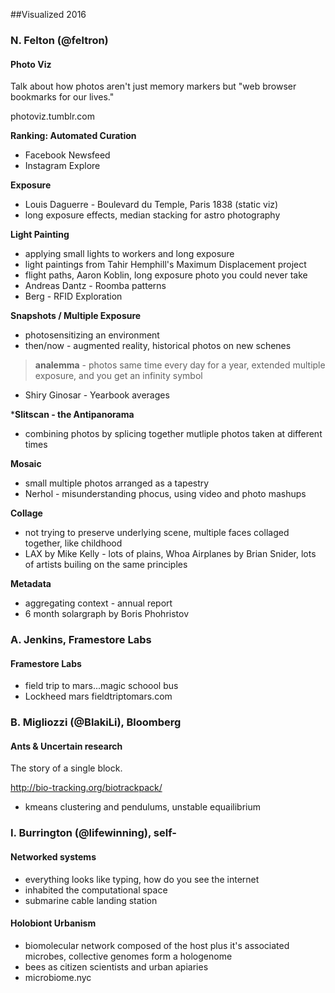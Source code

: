 ##Visualized 2016

### N. Felton (@feltron)
#### Photo Viz

Talk about how photos aren't just memory markers but "web browser bookmarks for our lives."

photoviz.tumblr.com


**Ranking: Automated Curation**

* Facebook Newsfeed
* Instagram Explore

**Exposure**

* Louis Daguerre - Boulevard du Temple, Paris 1838 (static viz)
* long exposure effects, median stacking for astro photography

**Light Painting**

* applying small lights to workers and long exposure
* light paintings from Tahir Hemphill's Maximum Displacement project
* flight paths, Aaron Koblin, long exposure photo you could never take
* Andreas Dantz - Roomba patterns
* Berg - RFID Exploration

**Snapshots / Multiple Exposure**

* photosensitizing an environment
* then/now - augmented reality, historical photos on new schenes

> **analemma** - photos same time every day for a year, extended multiple exposure, and you get an infinity symbol

* Shiry Ginosar - Yearbook averages 

***Slitscan - the Antipanorama**

* combining photos by splicing together mutliple photos taken at different times

**Mosaic**

* small multiple photos arranged as a tapestry
* Nerhol - misunderstanding phocus, using video and photo mashups

**Collage**

* not trying to preserve underlying scene, multiple faces collaged together, like childhood
* LAX by Mike Kelly - lots of plains, Whoa Airplanes by Brian Snider, lots of artists builing on the same principles

**Metadata**

* aggregating context - annual report
* 6 month solargraph by Boris Phohristov

### A. Jenkins, Framestore Labs
#### Framestore Labs

* field trip to mars...magic schoool bus
* Lockheed mars fieldtriptomars.com

### B. Migliozzi (@BlakiLi), Bloomberg
#### Ants & Uncertain research

The story of a single block.

http://bio-tracking.org/biotrackpack/

* kmeans clustering and pendulums, unstable equailibrium

### I. Burrington (@lifewinning), self-
#### Networked systems

* everything looks like typing, how do you see the internet
* inhabited the computational space 
* submarine cable landing station


#### Holobiont Urbanism

* biomolecular network composed of the host plus it's associated microbes, collective genomes form a hologenome
* bees as citizen scientists and urban apiaries
* microbiome.nyc
